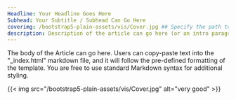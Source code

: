 ```yaml
---
Headline: Your Headline Goes Here
Subhead: Your Subtitle / Subhead Can Go Here
coverimg: /bootstrap5-plain-assets/vis/Cover.jpg ## Specify the path to your cover image here
description: Description of the article can go here (or an intro paragraph)
---
```


The body of the Article can go here. Users can copy-paste text into the "\_index.html" markdown file, and it will follow the pre-defined formatting of the template. You are free to use standard Markdown syntax for additional styling.

{{< img src="/bootstrap5-plain-assets/vis/Cover.jpg" alt="very good" >}}

